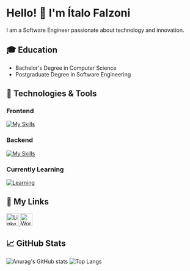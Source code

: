 # Hello! 👋 I'm Ítalo Falzoni

I am a Software Engineer passionate about technology and innovation.

## 🎓 Education
- Bachelor's Degree in Computer Science
- Postgraduate Degree in Software Engineering

## 🚀 Technologies & Tools

### Frontend
[![My Skills](https://go-skill-icons.vercel.app/api/icons?i=reactnative,ts,react,dotnet,vue)](https://github.com/LelouchFR/skill-icons)

### Backend
[![My Skills](https://go-skill-icons.vercel.app/api/icons?i=dotnet,py,elixir,mysql,postgres)](https://github.com/LelouchFR/skill-icons)

### Currently Learning

[![Learning](https://go-skill-icons.vercel.app/api/icons?i=cs,dotnet)](https://github.com/LelouchFR/skill-icons)

## 🔗 My Links

<div>
  <a href="https://www.linkedin.com/in/italofalzoni/">
    <img src="https://github.com/user-attachments/assets/fe7737ce-e724-4cf3-99f2-b1e98585eb92" alt="Linkedin" width="32" height="32"/>
  </a>
  <a href="https://www.workana.com/freelancer/208fb86f644b87f66d3eb16bd0f458f5">
    <img src="https://github.com/user-attachments/assets/3fe4ad8c-3bd8-4c76-beef-8df327f3e98d" alt="Workana" width="32" height="32"/>
  </a>
</div>

## 📈 GitHub Stats

![Anurag's GitHub stats](https://github-readme-stats.vercel.app/api?username=ItaloFalzoni&show_icons=true&theme=dark)
![Top Langs](https://github-readme-stats.vercel.app/api/top-langs/?username=ItaloFalzoni&layout=compact&theme=dark)
